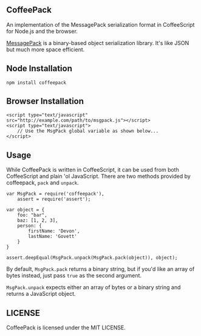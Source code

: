 CoffeePack
----------
An implementation of the MessagePack serialization format in CoffeeScript for Node.js and the browser.

[MessagePack](http://msgpack.org/) is a binary-based object serialization library. It's like JSON 
but much more space efficient.

## Node Installation
    npm install coffeepack
    
## Browser Installation
    <script type="text/javascript" src="http://example.com/path/to/msgpack.js"></script>
    <script type="text/javascript">
        // Use the MsgPack global variable as shown below...
    </script>
    
## Usage

While CoffeePack is written in CoffeeScript, it can be used from both CoffeeScript and plain 'ol JavaScript. 
There are two methods provided by coffeepack, `pack` and `unpack`.

    var MsgPack = require('coffeepack'),
        assert = require('assert');
        
    var object = {
        foo: "bar",
        baz: [1, 2, 3],
        person: {
            firstName: 'Devon',
            lastName: 'Govett'
        }
    }
    
    assert.deepEqual(MsgPack.unpack(MsgPack.pack(object)), object);
    
By default, `MsgPack.pack` returns a binary string, but if you'd like an array of bytes instead, just 
pass `true` as the second argument.

`MsgPack.unpack` expects either an array of bytes or a binary string and returns a JavaScript object.

## LICENSE

CoffeePack is licensed under the MIT LICENSE.